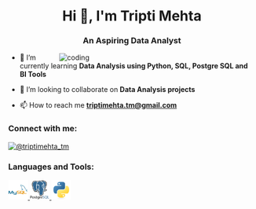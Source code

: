 <h1 align="center">Hi 👋, I'm Tripti Mehta</h1>
<h3 align="center">An Aspiring Data Analyst</h3>
<img align="right" alt="coding" width ="400" src="https://mir-s3-cdn-cf.behance.net/project_modules/disp/601014116770475.6068beff4640a.gif">

- 🌱 I’m currently learning **Data Analysis using Python, SQL, Postgre SQL and BI Tools**

- 👯 I’m looking to collaborate on **Data Analysis projects**

- 📫 How to reach me **triptimehta.tm@gmail.com**

<h3 align="left">Connect with me:</h3>
<p align="left">
<a href="https://www.hackerrank.com/@triptimehta_tm" target="blank"><img align="center" src="https://raw.githubusercontent.com/rahuldkjain/github-profile-readme-generator/master/src/images/icons/Social/hackerrank.svg" alt="@triptimehta_tm" height="30" width="40" /></a>
</p>

<h3 align="left">Languages and Tools:</h3>
<p align="left"> <a href="https://www.mysql.com/" target="_blank" rel="noreferrer"> <img src="https://raw.githubusercontent.com/devicons/devicon/master/icons/mysql/mysql-original-wordmark.svg" alt="mysql" width="40" height="40"/> </a> <a href="https://www.postgresql.org" target="_blank" rel="noreferrer"> <img src="https://raw.githubusercontent.com/devicons/devicon/master/icons/postgresql/postgresql-original-wordmark.svg" alt="postgresql" width="40" height="40"/> </a> <a href="https://www.python.org" target="_blank" rel="noreferrer"> <img src="https://raw.githubusercontent.com/devicons/devicon/master/icons/python/python-original.svg" alt="python" width="40" height="40"/> </a> </p>
